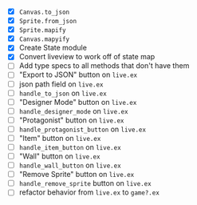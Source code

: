 * [x] `Canvas.to_json`
* [x] `Sprite.from_json`
* [x] `Sprite.mapify`
* [x] `Canvas.mapyify`
* [x] Create State module
* [x] Convert liveview to work off of state map
* [ ] Add type specs to all methods that don't have them
* [ ] "Export to JSON" button on `live.ex`
* [ ] json path field on `live.ex`
* [ ] `handle_to_json` on `live.ex`
* [ ] "Designer Mode" button on `live.ex` 
* [ ] `handle_designer_mode` on `live.ex`
* [ ] "Protagonist" button on `live.ex`
* [ ] `handle_protagonist_button` on `live.ex`
* [ ] "Item" button on `live.ex`
* [ ] `handle_item_button` on `live.ex`
* [ ] "Wall" button on `live.ex`
* [ ] `handle_wall_button` on `live.ex`
* [ ] "Remove Sprite" button on `live.ex`
* [ ] `handle_remove_sprite` button on `live.ex`
* [ ] refactor behavior from `live.ex` to `game?.ex` 